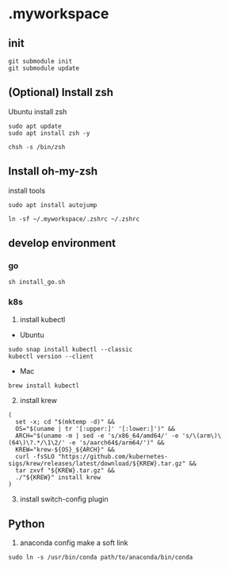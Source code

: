 # .myworkspace


## init

```shell
git submodule init
git submodule update
```

## (Optional) Install zsh

Ubuntu install zsh

```
sudo apt update
sudo apt install zsh -y

chsh -s /bin/zsh
```

## Install oh-my-zsh
install tools

```
sudo apt install autojump
```

```
ln -sf ~/.myworkspace/.zshrc ~/.zshrc
```


## develop environment

### go
```
sh install_go.sh
```

### k8s

1. install kubectl

- Ubuntu
```
sudo snap install kubectl --classic
kubectl version --client
```
- Mac
```
brew install kubectl
```

2. install krew
```
(
  set -x; cd "$(mktemp -d)" &&
  OS="$(uname | tr '[:upper:]' '[:lower:]')" &&
  ARCH="$(uname -m | sed -e 's/x86_64/amd64/' -e 's/\(arm\)\(64\)\?.*/\1\2/' -e 's/aarch64$/arm64/')" &&
  KREW="krew-${OS}_${ARCH}" &&
  curl -fsSLO "https://github.com/kubernetes-sigs/krew/releases/latest/download/${KREW}.tar.gz" &&
  tar zxvf "${KREW}.tar.gz" &&
  ./"${KREW}" install krew
)
```

3. install switch-config plugin


## Python
1. anaconda config
make a soft link
```
sudo ln -s /usr/bin/conda path/to/anaconda/bin/conda
```
